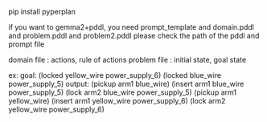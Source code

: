 pip install pyperplan

if you want to gemma2+pddl, you need prompt_template and domain.pddl and problem.pddl and problem2.pddl
please check the path of the pddl and prompt file

domain file : actions, rule of actions
problem file : initial state, goal state

ex:
goal:
(locked yellow_wire power_supply_6) (locked blue_wire power_supply_5)
output:
(pickup arm1 blue_wire)
(insert arm1 blue_wire power_supply_5)
(lock arm2 blue_wire power_supply_5)
(pickup arm1 yellow_wire)
(insert arm1 yellow_wire power_supply_6)
(lock arm2 yellow_wire power_supply_6)
